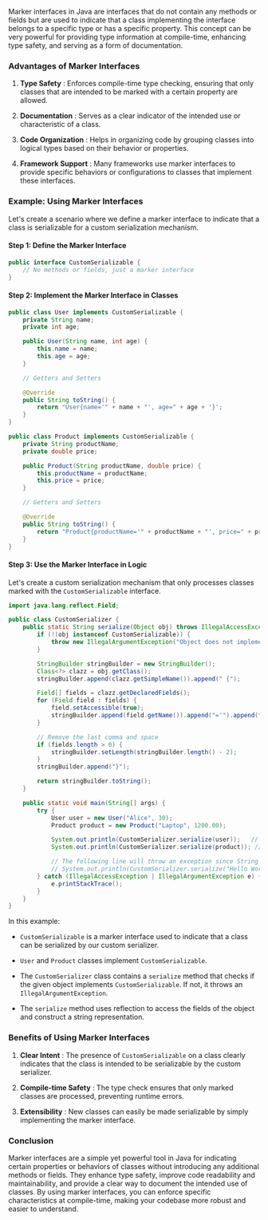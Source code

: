 Marker interfaces in Java are interfaces that do not contain any methods or fields but are used to indicate that a class implementing the interface belongs to a specific type or has a specific property. This concept can be very powerful for providing type information at compile-time, enhancing type safety, and serving as a form of documentation.

### Advantages of Marker Interfaces

1. **Type Safety** : Enforces compile-time type checking, ensuring that only classes that are intended to be marked with a certain property are allowed.

2. **Documentation** : Serves as a clear indicator of the intended use or characteristic of a class.

3. **Code Organization** : Helps in organizing code by grouping classes into logical types based on their behavior or properties.

4. **Framework Support** : Many frameworks use marker interfaces to provide specific behaviors or configurations to classes that implement these interfaces.

### Example: Using Marker Interfaces

Let's create a scenario where we define a marker interface to indicate that a class is serializable for a custom serialization mechanism.

#### Step 1: Define the Marker Interface

```java
public interface CustomSerializable {
    // No methods or fields, just a marker interface
}
```

#### Step 2: Implement the Marker Interface in Classes

```java
public class User implements CustomSerializable {
    private String name;
    private int age;

    public User(String name, int age) {
        this.name = name;
        this.age = age;
    }

    // Getters and Setters

    @Override
    public String toString() {
        return "User{name='" + name + "', age=" + age + '}';
    }
}

public class Product implements CustomSerializable {
    private String productName;
    private double price;

    public Product(String productName, double price) {
        this.productName = productName;
        this.price = price;
    }

    // Getters and Setters

    @Override
    public String toString() {
        return "Product{productName='" + productName + "', price=" + price + '}';
    }
}
```

#### Step 3: Use the Marker Interface in Logic

Let's create a custom serialization mechanism that only processes classes marked with the `CustomSerializable` interface.

```java
import java.lang.reflect.Field;

public class CustomSerializer {
    public static String serialize(Object obj) throws IllegalAccessException {
        if (!(obj instanceof CustomSerializable)) {
            throw new IllegalArgumentException("Object does not implement CustomSerializable");
        }

        StringBuilder stringBuilder = new StringBuilder();
        Class<?> clazz = obj.getClass();
        stringBuilder.append(clazz.getSimpleName()).append(" {");

        Field[] fields = clazz.getDeclaredFields();
        for (Field field : fields) {
            field.setAccessible(true);
            stringBuilder.append(field.getName()).append("='").append(field.get(obj)).append("', ");
        }

        // Remove the last comma and space
        if (fields.length > 0) {
            stringBuilder.setLength(stringBuilder.length() - 2);
        }
        stringBuilder.append("}");

        return stringBuilder.toString();
    }

    public static void main(String[] args) {
        try {
            User user = new User("Alice", 30);
            Product product = new Product("Laptop", 1200.00);

            System.out.println(CustomSerializer.serialize(user));   // Output: User{name='Alice', age='30'}
            System.out.println(CustomSerializer.serialize(product)); // Output: Product{productName='Laptop', price='1200.0'}

            // The following line will throw an exception since String does not implement CustomSerializable
            // System.out.println(CustomSerializer.serialize("Hello World"));
        } catch (IllegalAccessException | IllegalArgumentException e) {
            e.printStackTrace();
        }
    }
}
```

In this example:

- `CustomSerializable` is a marker interface used to indicate that a class can be serialized by our custom serializer.

- `User` and `Product` classes implement `CustomSerializable`.

- The `CustomSerializer` class contains a `serialize` method that checks if the given object implements `CustomSerializable`. If not, it throws an `IllegalArgumentException`.

- The `serialize` method uses reflection to access the fields of the object and construct a string representation.

### Benefits of Using Marker Interfaces

1. **Clear Intent** : The presence of `CustomSerializable` on a class clearly indicates that the class is intended to be serializable by the custom serializer.

2. **Compile-time Safety** : The type check ensures that only marked classes are processed, preventing runtime errors.

3. **Extensibility** : New classes can easily be made serializable by simply implementing the marker interface.

### Conclusion

Marker interfaces are a simple yet powerful tool in Java for indicating certain properties or behaviors of classes without introducing any additional methods or fields. They enhance type safety, improve code readability and maintainability, and provide a clear way to document the intended use of classes. By using marker interfaces, you can enforce specific characteristics at compile-time, making your codebase more robust and easier to understand.
